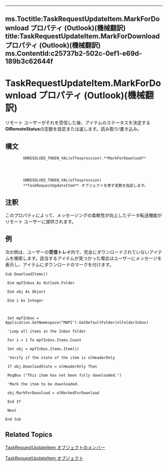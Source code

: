 

---
ms.Toctitle:TaskRequestUpdateItem.MarkForDownload プロパティ (Outlook)(機械翻訳)
title:TaskRequestUpdateItem.MarkForDownload プロパティ (Outlook)(機械翻訳)
ms.ContentId:c25737b2-502c-0ef1-e69d-189b3c62644f
---
# TaskRequestUpdateItem.MarkForDownload プロパティ (Outlook)(機械翻訳)




リモート ユーザーがそれを受信した後、アイテムのステータスを決定する**OlRemoteStatus**の定数を設定または返します。読み取り/書き込み。

## 構文

            UNRESOLVED_TOKEN_VAL(offexpression).**MarkForDownload**




            UNRESOLVED_TOKEN_VAL(offexpression)
            **TaskRequestUpdateItem** オブジェクトを表す変数を指定します。



## 注釈
このプロパティによって、メッセージングの柔軟性が向上したデータ転送機能がリモート ユーザーに提供されます。



## 例
次の例は、ユーザーの**受信トレイ**内で、完全にダウンロードされていないアイテムを検索します。該当するアイテムが見つかった場合はユーザーにメッセージを表示し、アイテムにダウンロードのマークを付けます。

```vba
Sub DownloadItems() 
 
 Dim mpfInbox As Outlook.Folder 
 
 Dim obj As Object 
 
 Dim i As Integer 
 
 
 
 Set mpfInbox = Application.GetNamespace("MAPI").GetDefaultFolder(olFolderInbox) 
 
 'Loop all items in the Inbox folder 
 
 For i = 1 To mpfInbox.Items.Count 
 
 Set obj = mpfInbox.Items.Item(i) 
 
 'Verify if the state of the item is olHeaderOnly 
 
 If obj.DownloadState = olHeaderOnly Then 
 
 MsgBox ("This item has not been fully downloaded.") 
 
 'Mark the item to be downloaded. 
 
 obj.MarkForDownload = olMarkedForDownload 
 
 End If 
 
 Next 
 
End Sub
```




## Related Topics

[TaskRequestUpdateItem オブジェクトのメンバー](f4a396b3-c2f7-68a7-efa7-877328a7fc21.md)

[TaskRequestUpdateItem オブジェクト](5bc407fe-b3f6-3e46-8b91-e2ed96292cec.md)




